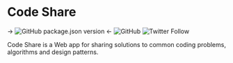 # Code Share
-> ![GitHub package.json version](https://img.shields.io/github/package-json/v/codeslewis/Code_Share_React) <-
![GitHub](https://img.shields.io/github/license/codeslewis/Code_Share_React)
![Twitter Follow](https://img.shields.io/twitter/follow/lewiscodes?style=social)



Code Share is a Web app for sharing solutions to common coding problems, algorithms and design patterns.
